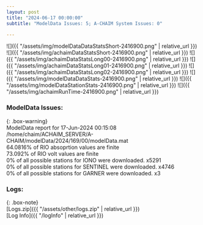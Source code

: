 ```yaml
---
layout: post
title: "2024-06-17 00:00:00"
subtitle: "ModelData Issues: 5; A-CHAIM System Issues: 0"

---
```


![]({{ "/assets/img/modelDataDataStatsShort-2416900.png" | relative_url }})
![]({{ "/assets/img/achaimDataStatsShort-2416900.png" | relative_url }})
![]({{ "/assets/img/achaimDataStatsLong00-2416900.png" | relative_url }})
![]({{ "/assets/img/achaimDataStatsLong01-2416900.png" | relative_url }})
![]({{ "/assets/img/achaimDataStatsLong02-2416900.png" | relative_url }})
![]({{ "/assets/img/modelDataDataStats-2416900.png" | relative_url }})
![]({{ "/assets/img/modelDataStationStats-2416900.png" | relative_url }})
![]({{ "/assets/img/achaimRunTime-2416900.png" | relative_url }})


### ModelData Issues:  
  
{: .box-warning}  
 ModelData report for 17-Jun-2024 00:15:08   
 /home/chaim/ACHAIM_SERVER/A-CHAIM/modelData/2024/169/00/modelData.mat   
 64.0816% of RIO absoprtion values are finite   
 73.092% of RIO volt values are finite   
 0% of all possible stations for IONO were downloaded. x5291   
 0% of all possible stations for SENTINEL were downloaded. x4746   
 0% of all possible stations for GARNER were downloaded. x3   
  


### Logs:  
  
{: .box-note}  
[Logs.zip]({{ "/assets/other/logs.zip" | relative_url }})  
[Log Info]({{ "/logInfo" | relative_url }})  
